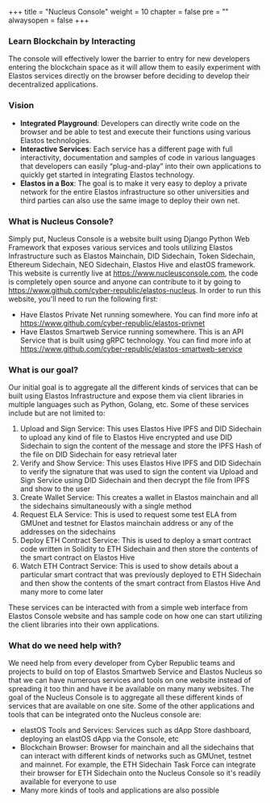 +++
title = "Nucleus Console"
weight = 10
chapter = false
pre = ""
alwaysopen = false
+++

### Learn Blockchain by Interacting
The console will effectively lower the barrier to entry for new developers entering the blockchain space as it will allow them to easily experiment with Elastos services directly on the browser before deciding to develop their decentralized applications.

### Vision
- **Integrated Playground**: Developers can directly write code on the browser and be able to test and execute their functions using various Elastos technologies.
- **Interactive Services**: Each service has a different page with full interactivity, documentation and samples of code in various languages that developers can easily “plug-and-play” into their own applications to quickly get started in integrating Elastos technology.
- **Elastos in a Box**: The goal is to make it very easy to deploy a private network for the entire Elastos infrastructure so other universities and third parties can also use the same image to deploy their own net.

### What is Nucleus Console?
Simply put, Nucleus Console is a website built using Django Python Web Framework that exposes various services and tools utilizing Elastos Infrastructure such as Elastos Mainchain, DID Sidechain, Token Sidechain, Ethereum Sidechain, NEO Sidechain, Elastos Hive and elastOS framework. This website is currently live at https://www.nucleusconsole.com, the code is completely open source and anyone can contribute to it by going to https://www.github.com/cyber-republic/elastos-nucleus. In order to run this website, you'll need to run the following first:
- Have Elastos Private Net running somewhere. You can find more info at https://www.github.com/cyber-republic/elastos-privnet
- Have Elastos Smartweb Service running somewhere. This is an API Service that is built using gRPC technology. You can find more info at https://www.github.com/cyber-republic/elastos-smartweb-service

### What is our goal?
Our initial goal is to aggregate all the different kinds of services that can be built using Elastos Infrastructure and expose them via client libraries in multiple languages such as Python, Golang, etc. Some of these services include but are not limited to:
1. Upload and Sign Service: This uses Elastos Hive IPFS and DID Sidechain to upload any kind of file to Elastos Hive encrypted and use DID Sidechain to sign the content of the message and store the IPFS Hash of the file on DID Sidechain for easy retrieval later
2. Verify and Show Service: This uses Elastos Hive IPFS and DID Sidechain to verify the signature that was used to sign the content via Upload and Sign Service using DID Sidechain and then decrypt the file from IPFS and show to the user
3. Create Wallet Service: This creates a wallet in Elastos mainchain and all the sidechains simultaneously with a single method
4. Request ELA Service: This is used to request some test ELA from GMUnet and testnet for Elastos mainchain address or any of the addresses on the sidechains
5. Deploy ETH Contract Service: This is used to deploy a smart contract code written in Solidity to ETH Sidechain and then store the contents of the smart contract on Elastos Hive
6. Watch ETH Contract Service: This is used to show details about a particular smart contract that was previously deployed to ETH Sidechain and then show the contents of the smart contract from Elastos Hive
And many more to come later

These services can be interacted with from a simple web interface from Elastos Console website and has sample code on how one can start utilizing the client libraries into their own applications. 

### What do we need help with?
We need help from every developer from Cyber Republic teams and projects to build on top of Elastos Smartweb Service and Elastos Nucleus so that we can have numerous services and tools on one website instead of spreading it too thin and have it be available on many many websites. The goal of the Nucleus Console is to aggregate all these different kinds of services that are available on one site. Some of the other applications and tools that can be integrated onto the Nucleus console are:
- elastOS Tools and Services: Services such as dApp Store dashboard, deploying an elastOS dApp via the Console, etc
- Blockchain Browser: Browser for mainchain and all the sidechains that can interact with different kinds of networks such as GMUnet, testnet and mainnet. For example, the ETH Sidechain Task Force can integrate their browser for ETH Sidechain onto the Nucleus Console so it's readily available for everyone to use
- Many more kinds of tools and applications are also possible
